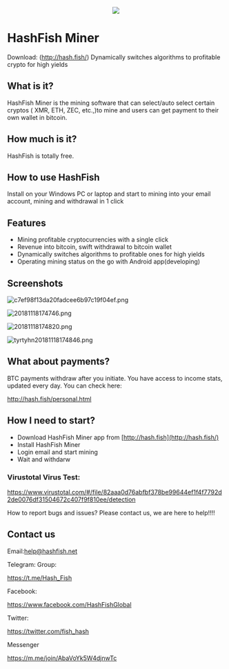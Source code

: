 <p align="center">
  <img src="https://i.loli.net/2018/11/18/5bf1367f8029f.png">
</p>


# HashFish Miner

Download: (http://hash.fish/)
Dynamically switches algorithms to profitable crypto for high yields

## What is it?

HashFish Miner is the mining software that can select/auto select certain cryptos ( XMR, ETH, ZEC, etc.,)to mine and users can get payment to their own wallet in bitcoin.

## How much is it?

HashFish is totally free.

## How to use HashFish

Install on your Windows PC or laptop and start to mining into your email account, mining and withdrawal in 1 click

## Features

- Mining profitable cryptocurrencies with a single click
- Revenue into bitcoin, swift withdrawal to bitcoin wallet
- Dynamically switches algorithms to profitable ones for high yields
- Operating mining status on the go with Android app(developing)

## Screenshots


![c7ef98f13da20fadcee6b97c19f04ef.png](https://i.loli.net/2018/11/18/5bf133f6ef66b.png)

![20181118174746.png](https://i.loli.net/2018/11/18/5bf135f8d3d42.png)

![20181118174820.png](https://i.loli.net/2018/11/18/5bf135f8d6591.png)

![tyrtyhn20181118174846.png](https://i.loli.net/2018/11/18/5bf137c8a7999.png)


## What about payments?

BTC payments withdraw after you initiate. You have access to income stats, updated every day. You can check here: 

http://hash.fish/personal.html

## How I need to start?

- Download HashFish Miner app from [http://hash.fish](http://hash.fish/)
- Install HashFish Miner
- Login email and start mining
- Wait and withdarw

### Virustotal Virus Test: 

https://www.virustotal.com/#/file/82aaa0d76abfbf378be99644ef1f4f7792d2de0076df31504672c407f9f810ee/detection

How to report bugs and issues? Please contact us, we are here to help!!!!

## Contact us

Email:help@hashfish.net

Telegram: Group: 

https://t.me/Hash_Fish

Facebook:

https://www.facebook.com/HashFishGlobal

Twitter:

https://twitter.com/fish_hash

Messenger

https://m.me/join/AbaVoYk5W4djnwTc
